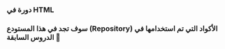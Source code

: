 ### دورة في HTML 
### سوف تجد في هذا المستودع (Repository) الأكواد التي تم استخدامها في الدروس السابقة 🚀 
